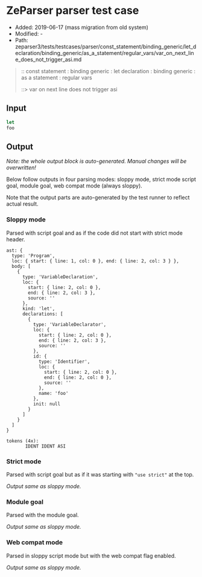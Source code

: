 # ZeParser parser test case

- Added: 2019-06-17 (mass migration from old system)
- Modified: -
- Path: zeparser3/tests/testcases/parser/const_statement/binding_generic/let_declaration/binding_generic/as_a_statement/regular_vars/var_on_next_line_does_not_trigger_asi.md

> :: const statement : binding generic : let declaration : binding generic : as a statement : regular vars
>
> ::> var on next line does not trigger asi

## Input

`````js
let
foo
`````

## Output

_Note: the whole output block is auto-generated. Manual changes will be overwritten!_

Below follow outputs in four parsing modes: sloppy mode, strict mode script goal, module goal, web compat mode (always sloppy).

Note that the output parts are auto-generated by the test runner to reflect actual result.

### Sloppy mode

Parsed with script goal and as if the code did not start with strict mode header.

`````
ast: {
  type: 'Program',
  loc: { start: { line: 1, col: 0 }, end: { line: 2, col: 3 } },
  body: [
    {
      type: 'VariableDeclaration',
      loc: {
        start: { line: 2, col: 0 },
        end: { line: 2, col: 3 },
        source: ''
      },
      kind: 'let',
      declarations: [
        {
          type: 'VariableDeclarator',
          loc: {
            start: { line: 2, col: 0 },
            end: { line: 2, col: 3 },
            source: ''
          },
          id: {
            type: 'Identifier',
            loc: {
              start: { line: 2, col: 0 },
              end: { line: 2, col: 0 },
              source: ''
            },
            name: 'foo'
          },
          init: null
        }
      ]
    }
  ]
}

tokens (4x):
       IDENT IDENT ASI
`````

### Strict mode

Parsed with script goal but as if it was starting with `"use strict"` at the top.

_Output same as sloppy mode._

### Module goal

Parsed with the module goal.

_Output same as sloppy mode._

### Web compat mode

Parsed in sloppy script mode but with the web compat flag enabled.

_Output same as sloppy mode._
